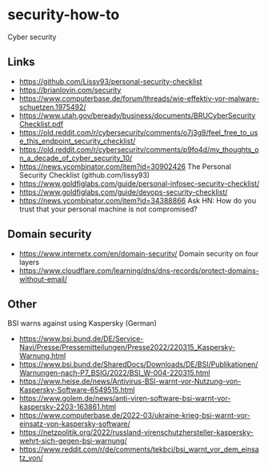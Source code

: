 # security-how-to
Cyber security

## Links
- https://github.com/Lissy93/personal-security-checklist
- https://brianlovin.com/security
- https://www.computerbase.de/forum/threads/wie-effektiv-vor-malware-schuetzen.1975492/
- https://www.utah.gov/beready/business/documents/BRUCyberSecurityChecklist.pdf
- https://old.reddit.com/r/cybersecurity/comments/o7j3g9/feel_free_to_use_this_endpoint_security_checklist/
- https://old.reddit.com/r/cybersecurity/comments/p9fo4d/my_thoughts_on_a_decade_of_cyber_security_10/
- https://news.ycombinator.com/item?id=30902426 The Personal Security Checklist (github.com/lissy93)
- https://www.goldfiglabs.com/guide/personal-infosec-security-checklist/
- https://www.goldfiglabs.com/guide/devops-security-checklist/
- https://news.ycombinator.com/item?id=34388866 Ask HN: How do you trust that your personal machine is not compromised?

## Domain security
- https://www.internetx.com/en/domain-security/ Domain security on four layers
- https://www.cloudflare.com/learning/dns/dns-records/protect-domains-without-email/

## Other
BSI warns against using Kaspersky (German)
- https://www.bsi.bund.de/DE/Service-Navi/Presse/Pressemitteilungen/Presse2022/220315_Kaspersky-Warnung.html
- https://www.bsi.bund.de/SharedDocs/Downloads/DE/BSI/Publikationen/Warnungen-nach-P7_BSIG/2022/BSI_W-004-220315.html
- https://www.heise.de/news/Antivirus-BSI-warnt-vor-Nutzung-von-Kaspersky-Software-6549515.html
- https://www.golem.de/news/anti-viren-software-bsi-warnt-vor-kaspersky-2203-163861.html
- https://www.computerbase.de/2022-03/ukraine-krieg-bsi-warnt-vor-einsatz-von-kaspersky-software/
- https://netzpolitik.org/2022/russland-virenschutzhersteller-kaspersky-wehrt-sich-gegen-bsi-warnung/
- https://www.reddit.com/r/de/comments/tekbci/bsi_warnt_vor_dem_einsatz_von/
